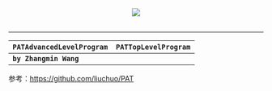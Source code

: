 <div align="center">
  <img src="https://www.patest.cn/p/img/slider/robot1.png"><br><br>
</div>

----------

|**`PATAdvancedLevelProgram`**|**`PATTopLevelProgram`**|
|-------------------|-------------------|
|**`by Zhangmin Wang`** |

参考：https://github.com/liuchuo/PAT
